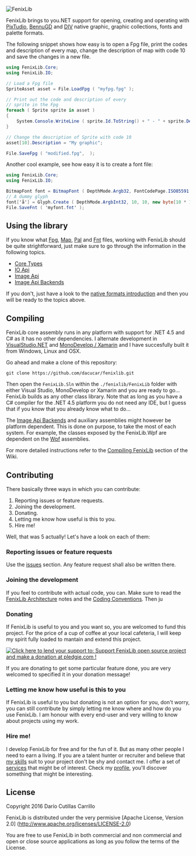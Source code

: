 ![FenixLib](http://dacucar.com/fenixlib/fenixlib.png "FenixLib Logo")

FenixLib brings to you.NET support for opening, creating and operating with 
[PixTudio](https://pixtudio.org), [BennuGD](https://bennugd.org) and 
[DIV](http://div-arena.co.uk/) native graphic, graphic collections, 
fonts and palette formats.

The following snippet shows how easy is to open a Fpg file, print the codes
and description of every map, change the description of map with code 10 and
save the changes in a new file.
```csharp
using FenixLib.Core;
using FenixLib.IO;

// Load a Fpg file
SpriteAsset asset = File.LoadFpg ( "myfpg.fpg" );

// Print out the code and description of every 
// sprite in the Fpg
foreach ( Sprite sprite in asset )
{
	System.Console.WriteLine ( sprite.Id.ToString() + " - " + sprite.Description );
}

// Change the description of Sprite with code 10
asset[10].Description = "My graphic";

File.SaveFpg ( "modified.fpg",  );
```

Another cool example, see how easy it is to create a font file:
```csharp
using FenixLib.Core;
using FenixLib.IO;

BitmapFont font = BitmapFont ( DepthMode.Argb32, FontCodePage.ISO85591 );
// A dummy glyph
font['å'] = Glyph.Create ( DepthMode.ArgbInt32, 10, 10, new byte[10 * 10 * 4] );
File.SaveFnt ( 'myfont.fnt' );
```

## Using the library
If you know what [Fpg](https://github.com/dacucar/fenixlib/wiki/FpgFormat),  [Map](https://github.com/dacucar/fenixlib/wiki/MapFormat), [Pal](https://github.com/dacucar/fenixlib/wiki/PalFormat) and [Fnt](https://github.com/dacucar/fenixlib/wiki/FntFormat) files, working with FenixLib should be quite strightforward, just make sure to go through the information in the following topics. 

* [Core Types](https://github.com/dacucar/fenixlib/wiki/CoreTypes)
* [IO Api](https://github.com/dacucar/fenixlib/wiki/IOApi)
* [Image Api](https://github.com/dacucar/fenixlib/wiki/ImageApi)
* [Image Api Backends](https://github.com/dacucar/fenixlib/wiki/ImageBackends)

If you don't, just have a look to the [native formats introduction](https://github.com/dacucar/fenixlib/wiki/NativeFormats) and then you will be ready to the topics above.

## Compiling
FenixLib core assembly runs in any platform with support for .NET 4.5 and C# as it has no other dependencies. I alternate development in [VisualStudio.NET](https://www.visualstudio.com/en-us/products/vs-2015-product-editions.aspx) and
[MonoDevelop / Xamarin](http://www.monodevelop.com/) and I have succesfully built it from Windows, Linux and OSX.

Go ahead and make a clone of this repository:

    git clone https://github.com/dacucar/fenixlib.git
    
Then open the ```FenixLib.Sln``` within the ```./fenixlib/FenixLib``` folder with either Visual Studio, MonoDevelop or Xamarin and you are ready to go... FenixLib builds as any other class library. Note that as long as you have a C# compiler for the .NET 4.5 platform you do not need any IDE, but I guess that if you know that you already know what to do... 

The [Image Api Backends](https://github.com/dacucar/fenixlib/wiki/ImageBackEnds) and auxiliary assemblies might however be platform dependent. This is done on purpose, to take the most of each system. For example, the classes exposed by the FenixLib.Wpf are dependent on the [Wpf](https://msdn.microsoft.com/en-us/library/ms754130.aspx) assemblies.

For more detailed instructions refer to the [Compiling FenixLib](https://github.com/dacucar/fenixlib/wiki/Compiling) section of the Wiki.

## Contributing
There basically three ways in which you can contribute:
  1. Reporting issues or feature requests. 
  2. Joining the development.
  3. Donating.
  4. Letting me know how useful is this to you.
  5. Hire me!

Well, that was 5 actually! Let's have a look on each of them:

### Reporting issues or feature requests
Use the [issues](https://github.com/dacucar/fenixlib/issues) section. Any feature request shall also be written there.

### Joining the development
If you feel to contribute with actual code, you can. Make sure to read the [FenixLib Architecture](https://github.com/dacucar/fenixlib/wiki/Architecture) notes and the [Coding Conventions](https://github.com/dacucar/fenixlib/wiki/CodingConventions). Then ju

### Donating
If FenixLib is useful to you and you want so, you are welcomed to fund this project. For the price of a cup of coffee at your local cafeteria, I will keep my spirit fully loaded to mantain and extend this project.

<a href='https://pledgie.com/campaigns/31179'><img alt='Click here to lend your support to: Support FenixLib open source project and make a donation at pledgie.com !' src='https://pledgie.com/campaigns/31179.png?skin_name=chrome' border='0' ></a>

If you are donating to get some particular feature done, you are very welcomed to specified it in your donation message!

### Letting me know how useful is this to you
If FenixLib is useful to you but donating is not an option for you, don't worry, you can still contribute by simply letting me know where and how do you use FenixLib. I am honour with every end-user and very willing to know about projects using my work.

### Hire me!
I develop FenixLib for free and for the fun of it. But as many other people I need to earn a living. If you are a talent hunter or recruiter and believe that [my skills]() suit to your project don't be shy and contact me. I offer a set of [services]() that might be of interest. Check my [profile](), you'll discover something that might be interesting.

## License
Copyright 2016 Darío Cutillas Carrillo

FenixLib is distributed under the very permisive 
[Apache License, Version 2.0] (http://www.apache.org/licenses/LICENSE-2.0)

You are free to use FenixLib in both commercial and non commercial and 
open or close source applications as long as you follow the terms of the 
License.
